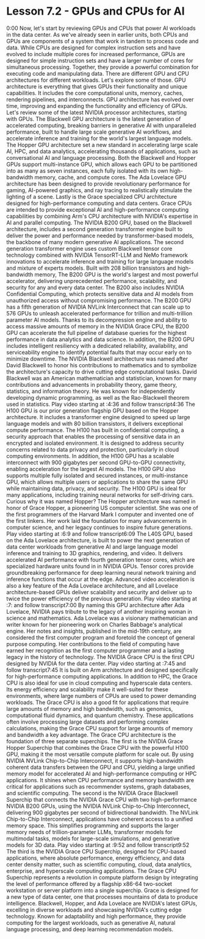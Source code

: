 # Lesson 7.2 - GPUs and CPUs for AI

0:00
Now, let's start by reviewing GPUs and CPUs that power AI workloads in the data center. As we've already seen in earlier units, both CPUs and GPUs are components of a system that work in tandem to process code and data. While CPUs are designed for complex instruction sets and have evolved to include multiple cores for increased performance, GPUs are designed for simple instruction sets and have a larger number of cores for simultaneous processing. Together, they provide a powerful combination for executing code and manipulating data. There are different GPU and CPU architectures for different workloads. Let's explore some of those. GPU architecture is everything that gives GPUs their functionality and unique capabilities. It includes the core computational units, memory, caches, rendering pipelines, and interconnects. GPU architecture has evolved over time, improving and expanding the functionality and efficiency of GPUs. Let's review some of the latest NVIDIA processor architectures, starting with GPUs. The Blackwell GPU architecture is the latest generation of accelerated computing, breaking barriers in generative AI with unparalleled performance, built to handle large scale generative AI workflows, and accelerate inference and training for the world's largest language models. The Hopper GPU architecture set a new standard in accelerating large scale AI, HPC, and data analytics, accelerating thousands of applications, such as conversational AI and language processing. Both the Blackwell and Hopper GPUs support multi-instance GPU, which allows each GPU to be partitioned into as many as seven instances, each fully isolated with its own high-bandwidth memory, cache, and compute cores. The Ada Lovelace GPU architecture has been designed to provide revolutionary performance for gaming, AI-powered graphics, and ray tracing to realistically stimulate the lighting of a scene. Lastly is the Grace specialized CPU architecture designed for high-performance computing and data centers. Grace CPUs are intended to provide exceptional AI and high-performance computing capabilities by combining Arm's CPU architecture with NVIDIA's expertise in AI and parallel computing. The NVIDIA B200 GPU, based on the Blackwell architecture, includes a second generation transformer engine built to deliver the power and performance needed by transformer-based models, the backbone of many modern generative AI applications. The second generation transformer engine uses custom Blackwell tensor core technology combined with NVIDIA TensorRT-LLM and NeMo framework innovations to accelerate inference and training for large language models and mixture of experts models. Built with 208 billion transistors and high-bandwidth memory, The B200 GPU is the world's largest and most powerful accelerator, delivering unprecedented performance, scalability, and security for any and every data center. The B200 also includes NVIDIA Confidential Computing, which protects sensitive data and AI models from unauthorized access without compromising performance. The B200 GPU has a fifth generation of NVIDIA NVLink Interconnect that can scale up to 576 GPUs to unleash accelerated performance for trillion and multi-trillion parameter AI models. Thanks to its decompression engine and ability to access massive amounts of memory in the NVIDIA Grace CPU, the B200 GPU can accelerate the full pipeline of database queries for the highest performance in data analytics and data science. In addition, the B200 GPU includes intelligent resiliency with a dedicated reliability, availability, and serviceability engine to identify potential faults that may occur early on to minimize downtime. The NVIDIA Blackwell architecture was named after David Blackwell to honor his contributions to mathematics and to symbolize the architecture's capacity to drive cutting edge computational tasks. David Blackwell was an American mathematician and statistician, known for many contributions and advancements in probability theory, game theory, statistics, and information theory. He was known for independently developing dynamic programming, as well as the Rao-Blackwell theorem used in statistics.
Play video starting at :4:36 and follow transcript4:36
The H100 GPU is our prior generation flagship GPU based on the Hopper architecture. It includes a transformer engine designed to speed up large language models and with 80 billion transistors, it delivers exceptional compute performance. The H100 has built in confidential computing, a security approach that enables the processing of sensitive data in an encrypted and isolated environment. It is designed to address security concerns related to data privacy and protection, particularly in cloud computing environments. In addition, the H100 GPU has a scalable interconnect with 900 gigabytes per second GPU-to-GPU connectivity, enabling acceleration for the largest AI models. The H100 GPU also supports multiple fully isolated and secured instances, or multi-instance GPU, which allows multiple users or applications to share the same GPU while maintaining data, privacy, and security. The H100 GPU is ideal for many applications, including training neural networks for self-driving cars. Curious why it was named Hopper? The Hopper architecture was named in honor of Grace Hopper, a pioneering US computer scientist. She was one of the first programmers of the Harvard Mark I computer and invented one of the first linkers. Her work laid the foundation for many advancements in computer science, and her legacy continues to inspire future generations.
Play video starting at :6:9 and follow transcript6:09
The L40S GPU, based on the Ada Lovelace architecture, is built to power the next generation of data center workloads from generative AI and large language model inference and training to 3D graphics, rendering, and video. It delivers accelerated AI performance with fourth generation tensor cores, which are specialized hardware units found in in NVIDIA GPUs. Tensor cores provide groundbreaking performance for deep learning neural network training and inference functions that occur at the edge. Advanced video acceleration is also a key feature of the Ada Lovelace architecture, and all Lovelace architecture-based GPUs deliver scalability and security and deliver up to twice the power efficiency of the previous generation.
Play video starting at :7: and follow transcript7:00
By naming this GPU architecture after Ada Lovelace, NVIDIA pays tribute to the legacy of another inspiring woman in science and mathematics. Ada Lovelace was a visionary mathematician and writer known for her pioneering work on Charles Babbage's analytical engine. Her notes and insights, published in the mid-19th century, are considered the first computer program and foretold the concept of general purpose computing. Her contributions to the field of computing have earned her recognition as the first computer programmer and a lasting legacy in the history of technology. The NVIDIA Grace CPU is the first CPU designed by NVIDIA for the data center.
Play video starting at :7:45 and follow transcript7:45
It is built on Arm architecture and designed specifically for high-performance computing applications. In addition to HPC, the Grace CPU is also ideal for use in cloud computing and hyperscale data centers. Its energy efficiency and scalability make it well-suited for these environments, where large numbers of CPUs are used to power demanding workloads. The Grace CPU is also a good fit for applications that require large amounts of memory and high bandwidth, such as genomics, computational fluid dynamics, and quantum chemistry. These applications often involve processing large datasets and performing complex calculations, making the Grace CPU support for large amounts of memory and bandwidth a key advantage. The Grace CPU architecture is the foundation of three separate superchips. The first is the NVIDIA Grace Hopper Superchip that combines the Grace CPU with the powerful H100 GPU, making it the most versatile compute platform for scale out. By using NVIDIA NVLink Chip-to-Chip Interconnect, it supports high-bandwidth coherent data transfers between the GPU and CPU, yielding a large unified memory model for accelerated AI and high-performance computing or HPC applications. It shines when CPU performance and memory bandwidth are critical for applications such as recommender systems, graph databases, and scientific computing. The second is the NVIDIA Grace Blackwell Superchip that connects the NVIDIA Grace CPU with two high-performance NVIDIA B200 GPUs, using the NVIDIA NVLink Chip-to-Chip Interconnect, delivering 900 gigabytes per second of bidirectional bandwidth. The NVLink Chip-to-Chip Interconnect, applications have coherent access to a unified memory space. This simplifies programming and supports the larger memory needs of trillion-parameter LLMs, transformer models for multimodal tasks, models for large-scale simulations, and generative models for 3D data.
Play video starting at :9:52 and follow transcript9:52
The third is the NVIDIA Grace CPU Superchip, designed for CPU-based applications, where absolute performance, energy efficiency, and data center density matter, such as scientific computing, cloud, data analytics, enterprise, and hyperscale computing applications. The Grace CPU Superchip represents a revolution in compute platform design by integrating the level of performance offered by a flagship x86-64 two-socket workstation or server platform into a single superchip. Grace is designed for a new type of data center, one that processes mountains of data to produce intelligence. Blackwell, Hopper, and Ada Lovelace are NVIDIA's latest GPUs, excelling in diverse workloads and showcasing NVIDIA's cutting edge technology. Known for adaptability and high performance, they provide computing for the largest workloads, such as generative AI, natural language processing, and deep learning recommendation models.
